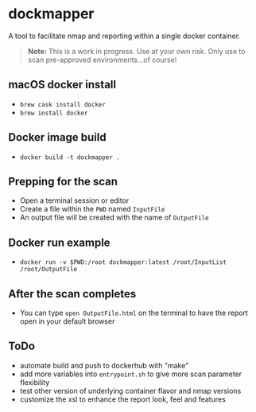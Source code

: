 # dockmapper

A tool to facilitate nmap and reporting within a single docker container.

> **Note:** This is a work in progress. Use at your own risk. Only use to scan pre-approved environments...of course!

## macOS docker install

- `brew cask install docker`
- `brew install docker`

## Docker image build

- `docker build -t dockmapper .`

## Prepping for the scan

- Open a terminal session or editor
- Create a file within the `PWD` named `InputFile`
- An output file will be created with the name of `OutputFile`

## Docker run example

- `docker run -v $PWD:/root dockmapper:latest /root/InputList /root/OutputFile`

## After the scan completes

- You can type `open OutputFile.html` on the terminal to have the report open in your default browser

## ToDo

- automate build and push to dockerhub with "make"
- add more variables into `entrypoint.sh` to give more scan parameter flexibility
- test other version of underlying container flavor and nmap versions
- customize the xsl to enhance the report look, feel and features